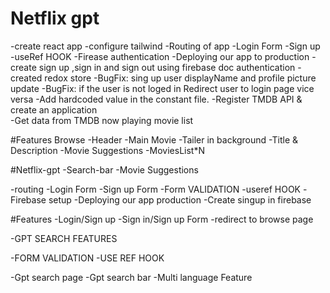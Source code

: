 # Netflix gpt

-create react app
-configure  tailwind 
-Routing of app
-Login Form
-Sign up
-useRef HOOK
-Firease authentication 
-Deploying our app to production 
-create sign up ,sign in and sign out using firebase doc authentication
-created redox store 
-BugFix: sing up user displayName and profile picture update 
-BugFix: if the user is not loged in Redirect user to login page vice versa
-Add hardcoded value in the constant file.
-Register TMDB API  & create an application  
-Get data from TMDB now playing movie list

#Features
Browse
 -Header
 -Main Movie
   -Tailer in background
   -Title & Description
   -Movie Suggestions
     -MoviesList*N

#Netflix-gpt 
   -Search-bar 
   -Movie Suggestions     

-routing
-Login Form 
-Sign up Form 
-Form VALIDATION 
-useref HOOK
-Firebase setup
-Deploying our app production
-Create singup in firebase



#Features
-Login/Sign up
     -Sign in/Sign up Form
     -redirect to browse page
     

-GPT SEARCH FEATURES


-FORM VALIDATION
-USE REF HOOK  

-Gpt search page
-Gpt search bar
-Multi language Feature 



